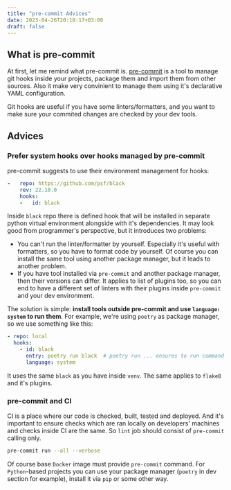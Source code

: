 ```yaml
---
title: "pre-commit Advices"
date: 2023-04-26T20:18:17+03:00
draft: false
---
```


## What is pre-commit
At first, let me remind what pre-commit is.
[pre-commit](https://pre-commit.com) is a tool to manage git hooks inside your projects, package them and import them from other sources. Also it make very convinient to manage them using it's declarative YAML configuration.

Git hooks are useful if you have some linters/formatters, and you want to make sure your commited changes are checked by your dev tools.

## Advices

### Prefer system hooks over hooks managed by pre-commit
pre-commit suggests to use their environment management for hooks:
```yaml
-   repo: https://github.com/psf/black
    rev: 22.10.0
    hooks:
    -   id: black
```
Inside `black` repo there is defined hook that will be installed in separate python virtual environment alongside with it's dependencies. It may look good from programmer's perspective, but it introduces two problems:
- You can't run the linter/formatter by yourself. Especially it's useful with formatters, so you have to format code by yourself. Of course you can install the same tool using another package manager, but it leads to another problem.
- If you have tool installed via `pre-commit` and another package manager, then their versions can differ. It applies to list of plugins too, so you can end to have a different set of linters with their plugins inside `pre-commit` and your dev environment.

The solution is simple: **install tools outside pre-commit and use `language: system` to run them**. For example, we're using `poetry` as package manager, so we use something like this:
```yaml
- repo: local
  hooks:
    - id: black
      entry: poetry run black  # poetry run ... ensures to run command inside it's venv
      language: system
```
It uses the same `black` as you have inside `venv`. The same applies to `flake8` and it's plugins.

### pre-commit and CI
CI is a place where our code is checked, built, tested and deployed. And it's important to ensure checks which are ran locally on developers' machines and checks inside CI are the same. So `lint` job should consist of `pre-commit` calling only. 
```bash
pre-commit run --all --verbose
```
Of course base `Docker` image must provide `pre-commit` command. For `Python`-based projects you can use your package manager (`poetry` in dev section for example), install it via `pip` or some other way.
